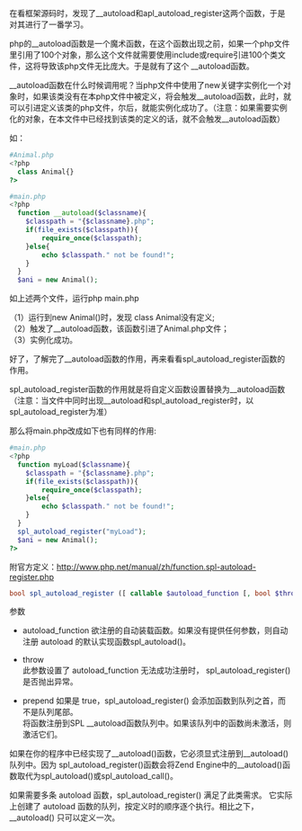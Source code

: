 在看框架源码时，发现了__autoload和apl_autoload_register这两个函数，于是对其进行了一番学习。

php的__autoload函数是一个魔术函数，在这个函数出现之前，如果一个php文件里引用了100个对象，那么这个文件就需要使用include或require引进100个类文件，这将导致该php文件无比庞大。于是就有了这个 __autoload函数。

__autoload函数在什么时候调用呢？当php文件中使用了new关键字实例化一个对象时，如果该类没有在本php文件中被定义，将会触发__autoload函数，此时，就可以引进定义该类的php文件，尔后，就能实例化成功了。（注意：如果需要实例化的对象，在本文件中已经找到该类的定义的话，就不会触发__autoload函数）

如：  
```php
#Animal.php
<?php
  class Animal{}
?>

#main.php
<?php
  function __autoload($classname){
    $classpath = "{$classname}.php";
    if(file_exists($classpath)){
        require_once($classpath);
    }else{
        echo $classpath." not be found!";
    }
  }
  $ani = new Animal();
```

如上述两个文件，运行php main.php

（1）运行到new Animal()时，发现 class Animal没有定义;  
（2）触发了__autoload函数，该函数引进了Animal.php文件；  
（3）实例化成功。

好了，了解完了__autoload函数的作用，再来看看spl_autoload_register函数的作用。

spl_autoload_register函数的作用就是将自定义函数设置替换为__autoload函数（注意：当文件中同时出现__autoload和spl_autoload_register时，以spl_autoload_register为准）

那么将main.php改成如下也有同样的作用:

```php
#main.php
<?php
  function myLoad($classname){
    $classpath = "{$classname}.php";
    if(file_exists($classpath)){
        require_once($classpath);
    }else{
        echo $classpath." not be found!";
    }
  }
  spl_autoload_register("myLoad");
  $ani = new Animal();
?>
```
附官方定义：http://www.php.net/manual/zh/function.spl-autoload-register.php

```php
bool spl_autoload_register ([ callable $autoload_function [, bool $throw = true [, bool $prepend = false ]]] )
```

参数
* autoload_function
欲注册的自动装载函数。如果没有提供任何参数，则自动注册 autoload 的默认实现函数spl_autoload()。

* throw  
此参数设置了 autoload_function 无法成功注册时， spl_autoload_register()是否抛出异常。

* prepend
如果是 true，spl_autoload_register() 会添加函数到队列之首，而不是队列尾部。  
将函数注册到SPL __autoload函数队列中。如果该队列中的函数尚未激活，则激活它们。

如果在你的程序中已经实现了__autoload()函数，它必须显式注册到__autoload()队列中。因为 spl_autoload_register()函数会将Zend Engine中的__autoload()函数取代为spl_autoload()或spl_autoload_call()。

如果需要多条 autoload 函数，spl_autoload_register() 满足了此类需求。 它实际上创建了 autoload 函数的队列，按定义时的顺序逐个执行。相比之下， __autoload() 只可以定义一次。 

